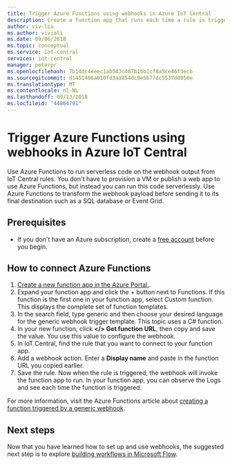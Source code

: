 ```yaml
---
title: Trigger Azure Functions using webhooks in Azure IoT Central
description: Create a function app that runs each time a rule is triggered in Azure IoT Central.
author: viv-liu
ms.author: viviali
ms.date: 09/06/2018
ms.topic: conceptual
ms.service: iot-central
services: iot-central
manager: peterpr
ms.openlocfilehash: 7b14dc4eeec1ab543c407b1bb1cf8a5ce46f3ecb
ms.sourcegitcommit: d1451406a010fd3aa854dc8e5b77dc5537d8050e
ms.translationtype: MT
ms.contentlocale: nl-NL
ms.lasthandoff: 09/13/2018
ms.locfileid: "44864791"
---
```

# <a name="trigger-azure-functions-using-webhooks-in-azure-iot-central"></a>Trigger Azure Functions using webhooks in Azure IoT Central

Use Azure Functions to run serverless code on the webhook output from IoT Central rules. You don't have to provision a VM or publish a web app to use Azure Functions, but instead you can run this code serverlessly. Use Azure Functions to transform the webhook payload before sending it to its final destination such as a SQL database or Event Grid. 

## <a name="prerequisites"></a>Prerequisites
+ If you don't have an Azure subscription, create a [free account](https://azure.microsoft.com/free/?WT.mc_id=A261C142F) before you begin.

## <a name="how-to-connect-azure-functions"></a>How to connect Azure Functions

1. [Create a new function app in the Azure Portal.](https://ms.portal.azure.com/#create/Microsoft.FunctionApp).
2. Expand your function app and click the + button next to Functions. If this function is the first one in your function app, select Custom function. This displays the complete set of function templates.
3. In the search field, type generic and then choose your desired language for the generic webhook trigger template. This topic uses a C# function. 
4. In your new function, click **</> Get function URL**, then copy and save the value. You use this value to configure the webhook. 
4. In IoT Central, find the rule that you want to connect to your function app. 
5. Add a webhook action. Enter a **Display name** and paste in the function URL you copied earlier.
6. Save the rule. Now when the rule is triggered, the webhook will invoke the function app to run. In your function app, you can observe the Logs and see each time the function is triggered.

For more information, visit the Azure Functions article about [creating a function triggered by a generic webhook](https://docs.microsoft.com/azure/azure-functions/functions-create-generic-webhook-triggered-function). 

## <a name="next-steps"></a>Next steps
Now that you have learned how to set up and use webhooks, the suggested next step is to explore [building workflows in Microsoft Flow](howto-add-microsoft-flow.md).
